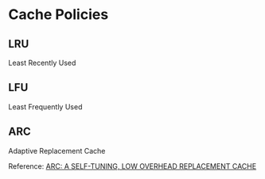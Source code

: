 # Cache Policies

## LRU
Least Recently Used

## LFU
Least Frequently Used

## ARC
Adaptive Replacement Cache

Reference: [ARC: A SELF-TUNING, LOW OVERHEAD REPLACEMENT CACHE](https://www.usenix.org/conference/fast-03/arc-self-tuning-low-overhead-replacement-cache)
